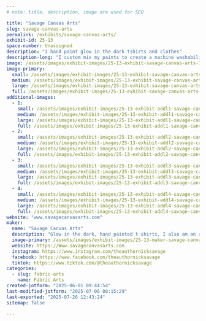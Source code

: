 ```yaml
---
# note: title, description, image are used for SEO

title: "Savage Canvas Arts"
slug: savage-canvas-arts
permalink: /exhibits/savage-canvas-arts/
exhibit-id: 25-13
space-number: Unassigned
description: "I hand paint glow in the dark tshirts and clothes"
description-long: "I custom mix my paints to create a machine washability that won't diminish the glow of the shirts. I offer short or long sleeve, women's cut, and hoodies. Custom orders welcome."
image: /assets/images/exhibit-images/25-13-exhibit-savage-canvas-arts-17487853051365570891819620720129-large.jpg
image-primary: 
  small: /assets/images/exhibit-images/25-13-exhibit-savage-canvas-arts-17487853051365570891819620720129-small.jpg
  medium: /assets/images/exhibit-images/25-13-exhibit-savage-canvas-arts-17487853051365570891819620720129-medium.jpg
  large: /assets/images/exhibit-images/25-13-exhibit-savage-canvas-arts-17487853051365570891819620720129-large.jpg
  full: /assets/images/exhibit-images/25-13-exhibit-savage-canvas-arts-17487853051365570891819620720129-full.jpg
additional-images: 
  - 1:
    small: /assets/images/exhibit-images/25-13-exhibit-addl1-savage-canvas-arts-turtle-club-small.jpg
    medium: /assets/images/exhibit-images/25-13-exhibit-addl1-savage-canvas-arts-turtle-club-medium.jpg
    large: /assets/images/exhibit-images/25-13-exhibit-addl1-savage-canvas-arts-turtle-club-large.jpg
    full: /assets/images/exhibit-images/25-13-exhibit-addl1-savage-canvas-arts-turtle-club-full.jpg
  - 2:
    small: /assets/images/exhibit-images/25-13-exhibit-addl2-savage-canvas-arts-size-reference-for-template-small.jpg
    medium: /assets/images/exhibit-images/25-13-exhibit-addl2-savage-canvas-arts-size-reference-for-template-medium.jpg
    large: /assets/images/exhibit-images/25-13-exhibit-addl2-savage-canvas-arts-size-reference-for-template-large.jpg
    full: /assets/images/exhibit-images/25-13-exhibit-addl2-savage-canvas-arts-size-reference-for-template-full.jpg
  - 3:
    small: /assets/images/exhibit-images/25-13-exhibit-addl3-savage-canvas-arts-img-20231130-123454117-small.jpg
    medium: /assets/images/exhibit-images/25-13-exhibit-addl3-savage-canvas-arts-img-20231130-123454117-medium.jpg
    large: /assets/images/exhibit-images/25-13-exhibit-addl3-savage-canvas-arts-img-20231130-123454117-large.jpg
    full: /assets/images/exhibit-images/25-13-exhibit-addl3-savage-canvas-arts-img-20231130-123454117-full.jpg
  - 4:
    small: /assets/images/exhibit-images/25-13-exhibit-addl4-savage-canvas-arts-camphalfblood-small.jpg
    medium: /assets/images/exhibit-images/25-13-exhibit-addl4-savage-canvas-arts-camphalfblood-medium.jpg
    large: /assets/images/exhibit-images/25-13-exhibit-addl4-savage-canvas-arts-camphalfblood-large.jpg
    full: /assets/images/exhibit-images/25-13-exhibit-addl4-savage-canvas-arts-camphalfblood-full.jpg
website: "www.savagecanvasarts.com"
maker: 
  name: "Savage Canvas Arts"
  description: "Glow in the dark, hand painted t shirts, I also am an author and sell my books."
  image-primary: /assets/images/exhibit-images/25-13-maker-savage-canvas-arts-17487850330904748624015727628815-medium.jpg
  website: https://Www.savagecanvasarts.com
  instagram: https://www.instagram.com/theauthornicksavage
  facebook: https://www.facebook.com/theauthornicksavage
  tiktok: https://www.tiktok.com/@theauthornicksavage
categories: 
  - slug: fabric-arts
    name: Fabric Arts
created-jotform: "2025-06-01 09:44:54"
last-modified-jotform: "2025-07-06 08:15:29"
last-exported: "2025-07-26 12:43:24"
sitemap: false

---
```

